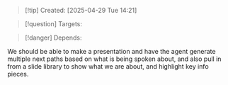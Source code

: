 
>[!tip] Created: [2025-04-29 Tue 14:21]

>[!question] Targets: 

>[!danger] Depends: 

We should be able to make a presentation and have the agent generate multiple next paths based on what is being spoken about, and also pull in from a slide library to show what we are about, and highlight key info pieces.